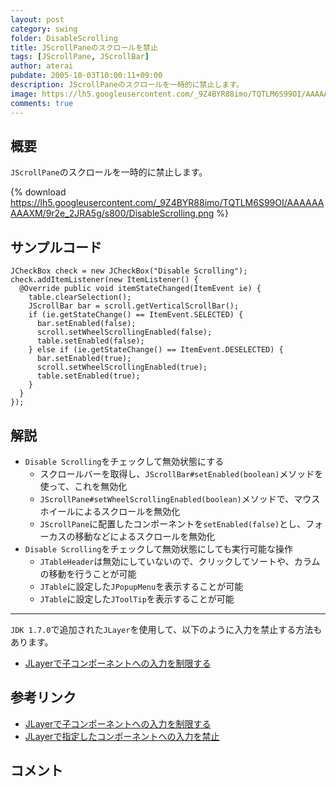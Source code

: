```yaml
---
layout: post
category: swing
folder: DisableScrolling
title: JScrollPaneのスクロールを禁止
tags: [JScrollPane, JScrollBar]
author: aterai
pubdate: 2005-10-03T10:00:11+09:00
description: JScrollPaneのスクロールを一時的に禁止します。
image: https://lh5.googleusercontent.com/_9Z4BYR88imo/TQTLM6S99OI/AAAAAAAAAXM/9r2e_2JRA5g/s800/DisableScrolling.png
comments: true
---
```

## 概要
`JScrollPane`のスクロールを一時的に禁止します。

{% download https://lh5.googleusercontent.com/_9Z4BYR88imo/TQTLM6S99OI/AAAAAAAAAXM/9r2e_2JRA5g/s800/DisableScrolling.png %}

## サンプルコード
<pre class="prettyprint"><code>JCheckBox check = new JCheckBox("Disable Scrolling");
check.addItemListener(new ItemListener() {
  @Override public void itemStateChanged(ItemEvent ie) {
    table.clearSelection();
    JScrollBar bar = scroll.getVerticalScrollBar();
    if (ie.getStateChange() == ItemEvent.SELECTED) {
      bar.setEnabled(false);
      scroll.setWheelScrollingEnabled(false);
      table.setEnabled(false);
    } else if (ie.getStateChange() == ItemEvent.DESELECTED) {
      bar.setEnabled(true);
      scroll.setWheelScrollingEnabled(true);
      table.setEnabled(true);
    }
  }
});
</code></pre>

## 解説
- `Disable Scrolling`をチェックして無効状態にする
    - スクロールバーを取得し、`JScrollBar#setEnabled(boolean)`メソッドを使って、これを無効化
    - `JScrollPane#setWheelScrollingEnabled(boolean)`メソッドで、マウスホイールによるスクロールを無効化
    - `JScrollPane`に配置したコンポーネントを`setEnabled(false)`とし、フォーカスの移動などによるスクロールを無効化
- `Disable Scrolling`をチェックして無効状態にしても実行可能な操作
    - `JTableHeader`は無効にしていないので、クリックしてソートや、カラムの移動を行うことが可能
    - `JTable`に設定した`JPopupMenu`を表示することが可能
    - `JTable`に設定した`JToolTip`を表示することが可能

<!-- dummy comment line for breaking list -->

- - - -
`JDK 1.7.0`で追加された`JLayer`を使用して、以下のように入力を禁止する方法もあります。

- [JLayerで子コンポーネントへの入力を制限する](http://ateraimemo.com/Swing/PopupMenuBlockLayer.html)

<!-- dummy comment line for breaking list -->

## 参考リンク
- [JLayerで子コンポーネントへの入力を制限する](http://ateraimemo.com/Swing/PopupMenuBlockLayer.html)
- [JLayerで指定したコンポーネントへの入力を禁止](http://ateraimemo.com/Swing/DisableInputLayer.html)

<!-- dummy comment line for breaking list -->

## コメント

